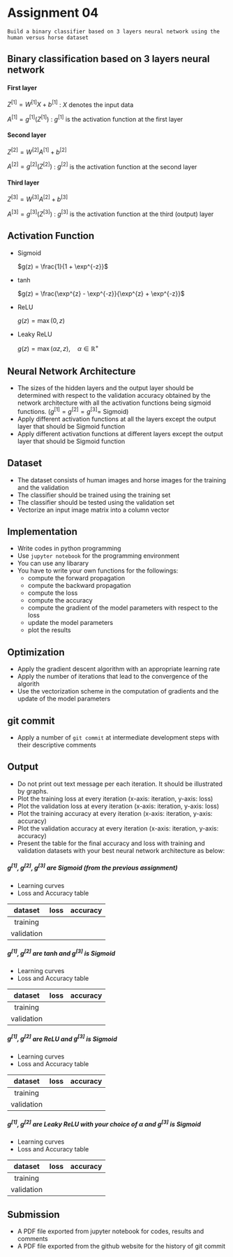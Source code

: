 # Assignment 04

```
Build a binary classifier based on 3 layers neural network using the human versus horse dataset 
```


## Binary classification based on 3 layers neural network

#### First layer

$`Z^{[1]} = W^{[1]} X + b^{[1]}`$ : $`X`$ denotes the input data

$`A^{[1]} = g^{[1]}(Z^{[1]})`$ : $`g^{[1]}`$ is the activation function at the first layer

#### Second layer

$`Z^{[2]} = W^{[2]} A^{[1]} + b^{[2]}`$

$`A^{[2]} = g^{[2]}(Z^{[2]})`$ : $`g^{[2]}`$ is the activation function at the second layer

#### Third layer

$`Z^{[3]} = W^{[3]} A^{[2]} + b^{[3]}`$

$`A^{[3]} = g^{[3]}(Z^{[3]})`$ : $`g^{[3]}`$ is the activation function at the third (output) layer

## Activation Function

- Sigmoid

    $`g(z) = \frac{1}{1 + \exp^{-z}}`$

- tanh

    $`g(z) = \frac{\exp^{z} - \exp^{-z}}{\exp^{z} + \exp^{-z}}`$

- ReLU

    $`g(z) = \max(0, z)`$

- Leaky ReLU

    $`g(z) = \max(\alpha z, z), \quad \alpha \in \mathbb{R}^+`$

## Neural Network Architecture

- The sizes of the hidden layers and the output layer should be determined with respect to the validation accuracy obtained by the network architecture with all the activation functions being sigmoid functions. ($`g^{[1]} = g^{[2]} = g^{[3]} =`$ Sigmoid)
- Apply different activation functions at all the layers except the output layer that should be Sigmoid function
- Apply different activation functions at different layers except the output layer that should be Sigmoid function

## Dataset

- The dataset consists of human images and horse images for the training and the validation
- The classifier should be trained using the training set
- The classifier should be tested using the validation set
- Vectorize an input image matrix into a column vector

## Implementation

- Write codes in python programming
- Use ```jupyter notebook``` for the programming environment
- You can use any libarary
- You have to write your own functions for the followings:
    - compute the forward propagation
    - compute the backward propagation
    - compute the loss
    - compute the accuracy
    - compute the gradient of the model parameters with respect to the loss
    - update the model parameters
    - plot the results

## Optimization

- Apply the gradient descent algorithm with an appropriate learning rate
- Apply the number of iterations that lead to the convergence of the algorith
- Use the vectorization scheme in the computation of gradients and the update of the model parameters

## git commit

- Apply a number of ```git commit``` at intermediate development steps with their descriptive comments 

## Output

- Do not print out text message per each iteration. It should be illustrated by graphs.
- Plot the training loss at every iteration (x-axis: iteration, y-axis: loss)
- Plot the validation loss at every iteration (x-axis: iteration, y-axis: loss)
- Plot the training accuracy at every iteration (x-axis: iteration, y-axis: accuracy)
- Plot the validation accuracy at every iteration (x-axis: iteration, y-axis: accuracy)
- Present the table for the final accuracy and loss with training and validation datasets with your best neural network architecture as below:

##### $`g^{[1]}, g^{[2]}, g^{[3]}`$ are Sigmoid (from the previous assignment)

- Learning curves
- Loss and Accuracy table

| dataset    | loss       | accuracy   | 
|:----------:|:----------:|:----------:|
| training   |            |            |
| validation |            |            |

##### $`g^{[1]}, g^{[2]}`$ are tanh and $`g^{[3]}`$ is Sigmoid

- Learning curves
- Loss and Accuracy table

| dataset    | loss       | accuracy   | 
|:----------:|:----------:|:----------:|
| training   |            |            |
| validation |            |            |

##### $`g^{[1]}, g^{[2]}`$ are ReLU and $`g^{[3]}`$ is Sigmoid

- Learning curves
- Loss and Accuracy table 

| dataset    | loss       | accuracy   | 
|:----------:|:----------:|:----------:|
| training   |            |            |
| validation |            |            |

##### $`g^{[1]}, g^{[2]}`$ are Leaky ReLU with your choice of $`\alpha`$ and $`g^{[3]}`$ is Sigmoid

- Learning curves
- Loss and Accuracy table

| dataset    | loss       | accuracy   | 
|:----------:|:----------:|:----------:|
| training   |            |            |
| validation |            |            |

## Submission

- A PDF file exported from jupyter notebook for codes, results and comments
- A PDF file exported from the github website for the history of git commit
